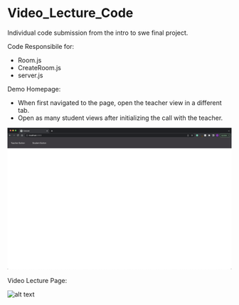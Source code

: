 # Video_Lecture_Code
Individual code submission from the intro to swe final project.

Code Responsibile for:
 - Room.js
 - CreateRoom.js
 - server.js

Demo Homepage:
 - When first navigated to the page, open the teacher view in a different tab.
 - Open as many student views after initializing the call with the teacher.

![alt text](https://github.com/corygrossman/Video_Lecture_Code/blob/main/data/homepage.PNG?raw=true)

Video Lecture Page:

![alt text](https://github.com/corygrossman/Video_Lecture_Code/blob/main/data/lecture_demo.PNG?raw=true)